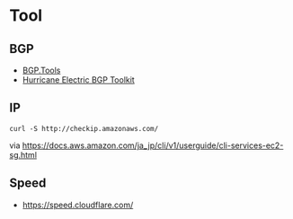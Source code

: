# Tool

## BGP

- [BGP.Tools](https://bgp.tools/)
- [Hurricane Electric BGP Toolkit](https://bgp.he.net/)

## IP

```shell
curl -S http://checkip.amazonaws.com/
```
via <https://docs.aws.amazon.com/ja_jp/cli/v1/userguide/cli-services-ec2-sg.html>

## Speed

- <https://speed.cloudflare.com/>
